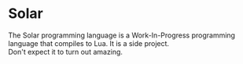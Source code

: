 # Solar

The Solar programming language is a Work-In-Progress programming language that compiles to Lua.
It is a side project.<br />
Don't expect it to turn out amazing.
